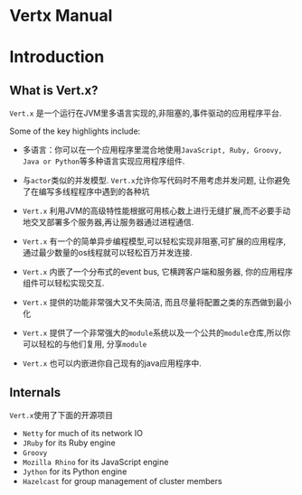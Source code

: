 # Vertx Manual

# Introduction

## What is Vert.x?

`Vert.x` 是一个运行在JVM里多语言实现的,非阻塞的,事件驱动的应用程序平台.

Some of the key highlights include:

* 多语言：你可以在一个应用程序里混合地使用`JavaScript, Ruby, Groovy, Java or Python`等多种语言实现应用程序组件.

* 与`actor`类似的并发模型. `Vert.x`允许你写代码时不用考虑并发问题, 让你避免了在编写多线程程序中遇到的各种坑

* `Vert.x` 利用JVM的高级特性能根据可用核心数上进行无缝扩展,而不必要手动地交叉部署多个服务器,再让服务器通过进程通信.

* `Vert.x` 有一个的简单异步编程模型,可以轻松实现非阻塞,可扩展的应用程序, 通过最少数量的os线程就可以轻松百万并发连接.

* `Vert.x` 内嵌了一个分布式的event bus, 它横跨客户端和服务器, 你的应用程序组件可以轻松实现交互.

* `Vert.x` 提供的功能非常强大又不失简洁, 而且尽量将配置之类的东西做到最小化

* `Vert.x` 提供了一个非常强大的`module`系统以及一个公共的`module`仓库,所以你可以轻松的与他们复用, 分享`module`

* `Vert.x` 也可以内嵌进你自己现有的java应用程序中.


## Internals

`Vert.x`使用了下面的开源项目

* `Netty` for much of its network IO
* `JRuby` for its Ruby engine
* `Groovy`
* `Mozilla Rhino` for its JavaScript engine
* `Jython` for its Python engine
* `Hazelcast` for group management of cluster members


